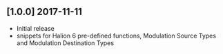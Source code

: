 ## [1.0.0]    2017-11-11
- Initial release
- snippets for Halion 6 pre-defined functions, Modulation Source Types and Modulation Destination Types

